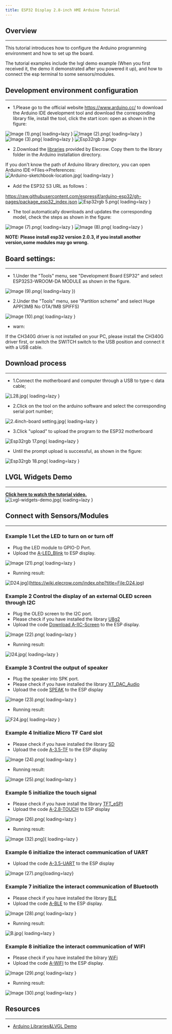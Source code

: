 ```yaml
---
title: ESP32 Display 2.8-inch HMI Arduino Tutorial
---
```


## Overview
-----

This tutorial introduces how to configure the Arduino programming environment and how to set up the board.

The tutorial examples include the lvgl demo example (When you first received it, the demo it demonstrated after you powered it up), and how to connect the esp terminal to some sensors/modules.

## Development environment configuration
-----

- 1.Please go to the official website https://www.arduino.cc/ to download the Arduino IDE development tool and download the corresponding library file, install the tool, click the start icon: open as shown in the figure:

![Image (1).png](https://wiki.elecrow.com/images/3/3f/Image_%281%29.png){ loading=lazy }
![Image (2).png](https://wiki.elecrow.com/images/b/b2/Image_%282%29.png){ loading=lazy }
![Image (3).png](https://wiki.elecrow.com/images/6/6d/Image_%283%29.png){ loading=lazy }
![Esp32rgb 3.png](https://wiki.elecrow.com/images/thumb/d/d8/Esp32rgb_3.png/469px-Esp32rgb_3.png)v

- 2.Download the [libraries](https://www.elecrow.com/download/product/ESP32_Display/2.8inch/Arduino_28.zip) provided by Elecrow. Copy them to the library folder in the Arduino installation directory.

If you don't know the path of Arduino library directory, you can open Arduino IDE→Files→Preferences:     
![Arduino-sketchbook-location.jpg](https://wiki.elecrow.com/images/thumb/0/00/Arduino-sketchbook-location.jpg/600px-Arduino-sketchbook-location.jpg){ loading=lazy }

- Add the ESP32 S3 URL as follows：

https://raw.githubusercontent.com/espressif/arduino-esp32/gh-pages/package_esp32_index.json
![Esp32rgb 5.png](https://wiki.elecrow.com/images/thumb/7/75/Esp32rgb_5.png/616px-Esp32rgb_5.png){ loading=lazy }

- The tool automatically downloads and updates the corresponding model, check the steps as shown in the figure:

![Image (7).png](https://wiki.elecrow.com/images/thumb/9/93/Image_%287%29.png/490px-Image_%287%29.png){ loading=lazy }
![Image (8).png](https://wiki.elecrow.com/images/thumb/5/5b/Image_%288%29.png/490px-Image_%288%29.png){ loading=lazy }

**NOTE: Please install esp32 version 2.0.3, if you install another version,some modules may go wrong.**

## Board settings:
------

- 1.Under the "Tools" menu, see "Development Board ESP32" and select ESP32S3-WROOM-DA MODULE as shown in the figure.

![Image (9).png](https://wiki.elecrow.com/images/thumb/5/5b/Image_%289%29.png/490px-Image_%289%29.png){ loading=lazy })

- 2.Under the "Tools" menu, see "Partition scheme" and select Huge APP(3MB No OTA/1MB SPIFFS)

![Image (10).png](https://wiki.elecrow.com/images/thumb/4/47/Image_%2810%29.png/490px-Image_%2810%29.png){ loading=lazy }

- warn:

If the CH340G driver is not installed on your PC, please install the CH340G driver first, or switch the SWITCH switch to the USB position and connect it with a USB cable.

## Download process
-----

- 1.Connect the motherboard and computer through a USB to type-c data cable;

![L28.jpg](https://wiki.elecrow.com/images/thumb/f/fd/L28.jpg/320px-L28.jpg){ loading=lazy }

- 2.Click on the tool on the arduino software and select the corresponding serial port number;

![2.4inch-board setting.jpg](https://wiki.elecrow.com/images/1/10/2.4inch-board_setting.jpg){ loading=lazy }

- 3.Click "upload" to upload the program to the ESP32 motherboard

![Esp32rgb 17.png](https://wiki.elecrow.com/images/thumb/b/bc/Esp32rgb_17.png/87px-Esp32rgb_17.png){ loading=lazy }

- Until the prompt upload is successful, as shown in the figure:

![Esp32rgb 18.png](https://wiki.elecrow.com/images/thumb/e/e5/Esp32rgb_18.png/564px-Esp32rgb_18.png){ loading=lazy }

## LVGL Widgets Demo
------

**[Click here to watch the tutorial video.](https://www.youtube.com/watch?v=EARkhr3ABEY&t=1s)**   
![Lvgl-widgets-demo.jpg](https://wiki.elecrow.com/images/thumb/2/2a/Lvgl-widgets-demo.jpg/400px-Lvgl-widgets-demo.jpg){ loading=lazy }

## Connect with Sensors/Modules
-------

### **Example 1 Let the LED to turn on or turn off**

- Plug the LED module to GPIO-D Port.
- Upload the [A-LED_Blink](https://wiki.elecrow.com/images/3/3a/A-LED_Blink.zip) to ESP display.

![Image (21).png](https://wiki.elecrow.com/images/thumb/f/f2/Image_%2821%29.png/490px-Image_%2821%29.png){ loading=lazy }

- Running result:

![D24.jpg](https://wiki.elecrow.com/images/thumb/2/2b/D24.jpg/518px-D24.jpg)](https://wiki.elecrow.com/index.php?title=File:D24.jpg)

### **Example 2 Control the display of an external OLED screen through I2C**

- Plug the OLED screen to the I2C port.
- Please check if you have installed the library [U8g2](https://wiki.elecrow.com/images/d/d2/U8g2.zip)
- Upload the code [Download A-IIC-Screen](https://wiki.elecrow.com/images/d/df/A-IIC-Screen.zip) to the ESP display.

![Image (22).png](https://wiki.elecrow.com/images/thumb/8/84/Image_%2822%29.png/490px-Image_%2822%29.png){ loading=lazy }

- Running result:

![I24.jpg](https://wiki.elecrow.com/images/thumb/2/28/I24.jpg/518px-I24.jpg){ loading=lazy }

### **Example 3 Control the output of speaker**

- Plug the speaker into SPK port.
- Please check if you have installed the library [XT_DAC_Audio](https://wiki.elecrow.com/images/3/3b/XT_DAC_Audio.zip)
- Upload the code [SPEAK](https://wiki.elecrow.com/images/e/ef/SPEAK.zip) to the ESP display

![Image (23).png](https://wiki.elecrow.com/images/thumb/8/8a/Image_%2823%29.png/490px-Image_%2823%29.png){ loading=lazy }

- Running result:

![F24.jpg](https://wiki.elecrow.com/images/thumb/c/c4/F24.jpg/518px-F24.jpg){ loading=lazy }

### **Example 4 Initialize Micro TF Card slot**

- Please check if you have installed the library [SD](https://wiki.elecrow.com/images/8/88/SD.zip)
- Upload the code [A-3.5-TF](https://wiki.elecrow.com/images/2/27/A-3.5-TF.zip) to the ESP display

![Image (24).png](https://wiki.elecrow.com/images/thumb/d/d3/Image_%2824%29.png/490px-Image_%2824%29.png){ loading=lazy }

- Running result:

![Image (25).png](https://wiki.elecrow.com/images/thumb/a/ad/Image_%2825%29.png/490px-Image_%2825%29.png){ loading=lazy }

### **Example 5 initialize the touch signal**

- Please check if you have install the library [TFT_eSPI](https://wiki.elecrow.com/images/4/46/TFT_eSPI.zip)
- Upload the code [A-2.8-TOUCH](https://wiki.elecrow.com/images/1/15/A-2.8-TOUCH.zip) to ESP display

![Image (26).png](https://wiki.elecrow.com/images/thumb/d/d4/Image_%2826%29.png/490px-Image_%2826%29.png){ loading=lazy }

- Running result:

![Image (32).png](https://wiki.elecrow.com/images/thumb/8/84/Image_%2832%29.png/490px-Image_%2832%29.png)]{ loading=lazy }

### **Example 6 initialize the interact communication of UART**

- Upload the code [A-3.5-UART](https://wiki.elecrow.com/images/8/8e/A-3.5-UART.zip) to the ESP display

![Image (27).png](https://wiki.elecrow.com/images/thumb/1/18/Image_%2827%29.png/490px-Image_%2827%29.png){loading=lazy}

### **Example 7 initialize the interact communication of Bluetooth**

- Please check if you have installed the library [BLE](https://wiki.elecrow.com/images/e/e6/BLE.zip)
- Upload the code [A-BLE](https://wiki.elecrow.com/images/5/59/A-BLE.zip) to the ESP display.

![Image (28).png](https://wiki.elecrow.com/images/thumb/8/8a/Image_%2828%29.png/490px-Image_%2828%29.png){ loading=lazy }

- Running result:

![B.jpg](https://wiki.elecrow.com/images/thumb/5/56/B.jpg/560px-B.jpg){ loading=lazy }

### **Example 8 initialize the interact communication of WIFI**

- Please check if you have installed the bilrary [WiFi](https://wiki.elecrow.com/images/d/d7/WiFi.zip)
- Upload the code [A-WIFI](https://wiki.elecrow.com/images/a/af/A-WIFI.zip) to the ESP display.

![Image (29).png](https://wiki.elecrow.com/images/thumb/3/39/Image_%2829%29.png/490px-Image_%2829%29.png){ loading=lazy }

- Running result:

![Image (30).png](https://wiki.elecrow.com/images/thumb/d/d1/Image_%2830%29.png/490px-Image_%2830%29.png){ loading=lazy }



## Resources
----

- [Arduino Libraries&LVGL Demo](https://www.elecrow.com/download/product/ESP32_Display/2.8inch/Arduino_28.zip)